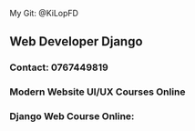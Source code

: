 My Git: @KiLopFD
## Web Developer Django
### Contact: 0767449819
### Modern Website UI/UX Courses Online

### Django Web Course Online:






